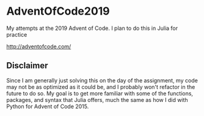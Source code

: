 # AdventOfCode2019
My attempts at the 2019 Advent of Code.  I plan to do this in Julia for practice

http://adventofcode.com/

## Disclaimer
Since I am generally just solving this on the day of the assignment, my code may not be as optimized as it could be, and I probably won't refactor in the future to do so.  My goal is to get more familiar with some of the functions, packages, and syntax that Julia offers, much the same as how I did with Python for Advent of Code 2015.
